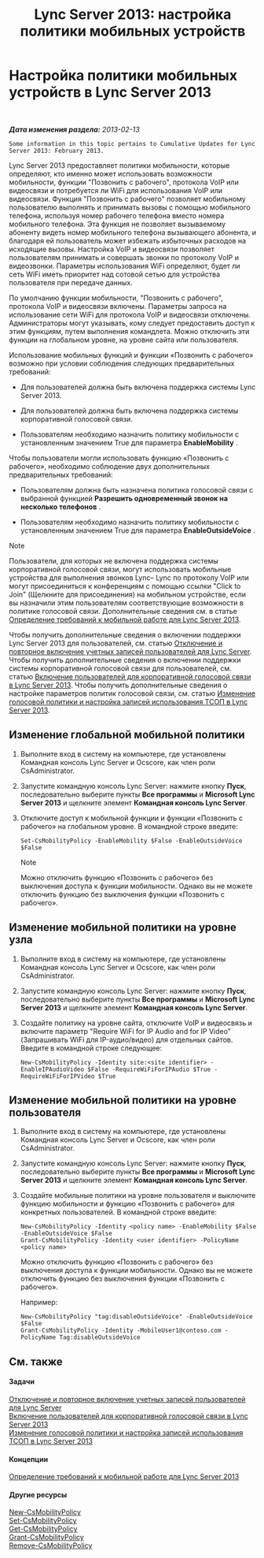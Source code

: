 ﻿---
title: 'Lync Server 2013: настройка политики мобильных устройств'
TOCTitle: Настройка политики мобильных устройств
ms:assetid: 595536e0-9bb3-49a3-8d13-1a77351ebc62
ms:mtpsurl: https://technet.microsoft.com/ru-ru/library/Hh690018(v=OCS.15)
ms:contentKeyID: 49309856
ms.date: 05/19/2016
mtps_version: v=OCS.15
ms.translationtype: HT
---

# Настройка политики мобильных устройств в Lync Server 2013

 

_**Дата изменения раздела:** 2013-02-13_

    Some information in this topic pertains to Cumulative Updates for Lync Server 2013: February 2013.

Lync Server 2013 предоставляет политики мобильности, которые определяют, кто именно может использовать возможности мобильности, функции "Позвонить с рабочего", протокола VoIP или видеосвязи и потребуется ли WiFi для использования VoIP или видеосвязи. Функция "Позвонить с рабочего" позволяет мобильному пользователю выполнять и принимать вызовы с помощью мобильного телефона, используя номер рабочего телефона вместо номера мобильного телефона. Эта функция не позволяет вызываемому абоненту видеть номер мобильного телефона вызывающего абонента, и благодаря ей пользователь может избежать избыточных расходов на исходящие вызовы. Настройка VoIP и видеосвязи позволяет пользователям принимать и совершать звонки по протоколу VoIP и видеозвонки. Параметры использования WiFi определяют, будет ли сеть WiFi иметь приоритет над сотовой сетью для устройства пользователя при передаче данных.

По умолчанию функции мобильности, "Позвонить с рабочего", протокола VoIP и видеосвязи включены. Параметры запроса на использование сети WiFi для протокола VoIP и видеосвязи отключены. Администраторы могут указывать, кому следует предоставить доступ к этим функциям, путем выполнения командлета. Можно отключить эти функции на глобальном уровне, на уровне сайта или пользователя.

Использование мобильных функций и функции «Позвонить с рабочего» возможно при условии соблюдения следующих предварительных требований:

  - Для пользователей должна быть включена поддержка системы Lync Server 2013.

  - Для пользователей должна быть включена поддержка системы корпоративной голосовой связи.

  - Пользователям необходимо назначить политику мобильности с установленным значением True для параметра **EnableMobility** .

Чтобы пользователи могли использовать функцию «Позвонить с рабочего», необходимо соблюдение двух дополнительных предварительных требований:

  - Пользователям должна быть назначена политика голосовой связи с выбранной функцией **Разрешить одновременный звонок на несколько телефонов** .

  - Пользователям необходимо назначить политику мобильности с установленным значением True для параметра **EnableOutsideVoice** .

> [!note]  
> Пользователи, для которых не включена поддержка системы корпоративной голосовой связи, могут использовать мобильные устройства для выполнения звонков Lync– Lync по протоколу VoIP или могут присоединиться к конференциям с помощью ссылки &quot;Click to Join&quot; (Щелкните для присоединения) на мобильном устройстве, если вы назначили этим пользователям соответствующие возможности в политике голосовой связи. Дополнительные сведения см. в статье <a href="lync-server-2013-defining-your-mobility-requirements.md">Определение требований к мобильной работе для Lync Server 2013</a>.

Чтобы получить дополнительные сведения о включении поддержки Lync Server 2013 для пользователей, см. статью [Отключение и повторное включение учетных записей пользователей для Lync Server](lync-server-2013-disable-or-re-enable-user-account-for-lync-server.md). Чтобы получить дополнительные сведения о включении поддержки системы корпоративной голосовой связи для пользователей, см. статью [Включение пользователей для корпоративной голосовой связи в Lync Server 2013](lync-server-2013-enable-users-for-enterprise-voice.md). Чтобы получить дополнительные сведения о настройке параметров политик голосовой связи, см. статью [Изменение голосовой политики и настройка записей использования ТСОП в Lync Server 2013](lync-server-2013-modify-a-voice-policy-and-configure-pstn-usage-records.md).

## Изменение глобальной мобильной политики

1.  Выполните вход в систему на компьютере, где установлены Командная консоль Lync Server и Ocscore, как член роли CsAdministrator.

2.  Запустите командную консоль Lync Server: нажмите кнопку **Пуск**, последовательно выберите пункты **Все программы** и **Microsoft Lync Server 2013** и щелкните элемент **Командная консоль Lync Server**.

3.  Отключите доступ к мобильной функции и функции «Позвонить с рабочего» на глобальном уровне. В командной строке введите:
    
        Set-CsMobilityPolicy -EnableMobility $False -EnableOutsideVoice $False
    
    > [!note]  
    > Можно отключить функцию «Позвонить с рабочего» без выключения доступа к функции мобильности. Однако вы не можете отключить функцию без выключения функции «Позвонить с рабочего».

## Изменение мобильной политики на уровне узла

1.  Выполните вход в систему на компьютере, где установлены Командная консоль Lync Server и Ocscore, как член роли CsAdministrator.

2.  Запустите командную консоль Lync Server: нажмите кнопку **Пуск**, последовательно выберите пункты **Все программы** и **Microsoft Lync Server 2013** и щелкните элемент **Командная консоль Lync Server**.

3.  Создайте политику на уровне сайта, отключите VoIP и видеосвязь и включите параметр "Require WiFi for IP Audio and for IP Video" (Запрашивать WiFi для IP-аудио/видео) для отдельных сайтов. Введите в командной строке следующее:
    
        New-CsMobilityPolicy -Identity site:<site identifier> -EnableIPAudioVideo $False -RequireWiFiForIPAudio $True -RequireWiFiForIPVideo $True

## Изменение мобильной политики на уровне пользователя

1.  Выполните вход в систему на компьютере, где установлены Командная консоль Lync Server и Ocscore, как член роли CsAdministrator.

2.  Запустите командную консоль Lync Server: нажмите кнопку **Пуск**, последовательно выберите пункты **Все программы** и **Microsoft Lync Server 2013** и щелкните элемент **Командная консоль Lync Server**.

3.  Создайте мобильные политики на уровне пользователя и выключите функцию мобильности и функцию «Позвонить с рабочего» для конкретных пользователей. В командной строке введите:
    
        New-CsMobilityPolicy -Identity <policy name> -EnableMobility $False -EnableOutsideVoice $False
        Grant-CsMobilityPolicy -Identity <user identifier> -PolicyName <policy name>
    
    Можно отключить функцию «Позвонить с рабочего» без выключения доступа к функции мобильности. Однако вы не можете отключить функцию без выключения функции «Позвонить с рабочего».
    
    Например:
    
        New-CsMobilityPolicy "tag:disableOutsideVoice" -EnableOutsideVoice $False
        Grant-CsMobilityPolicy -Identity -MobileUser1@contoso.com -PolicyName Tag:disableOutsideVoice

## См. также

#### Задачи

[Отключение и повторное включение учетных записей пользователей для Lync Server](lync-server-2013-disable-or-re-enable-user-account-for-lync-server.md)  
[Включение пользователей для корпоративной голосовой связи в Lync Server 2013](lync-server-2013-enable-users-for-enterprise-voice.md)  
[Изменение голосовой политики и настройка записей использования ТСОП в Lync Server 2013](lync-server-2013-modify-a-voice-policy-and-configure-pstn-usage-records.md)  

#### Концепции

[Определение требований к мобильной работе для Lync Server 2013](lync-server-2013-defining-your-mobility-requirements.md)  

#### Другие ресурсы

[New-CsMobilityPolicy](https://docs.microsoft.com/en-us/powershell/module/skype/New-CsMobilityPolicy)  
[Set-CsMobilityPolicy](https://docs.microsoft.com/en-us/powershell/module/skype/Set-CsMobilityPolicy)  
[Get-CsMobilityPolicy](https://docs.microsoft.com/en-us/powershell/module/skype/Get-CsMobilityPolicy)  
[Grant-CsMobilityPolicy](https://docs.microsoft.com/en-us/powershell/module/skype/Grant-CsMobilityPolicy)  
[Remove-CsMobilityPolicy](https://docs.microsoft.com/en-us/powershell/module/skype/Remove-CsMobilityPolicy)

